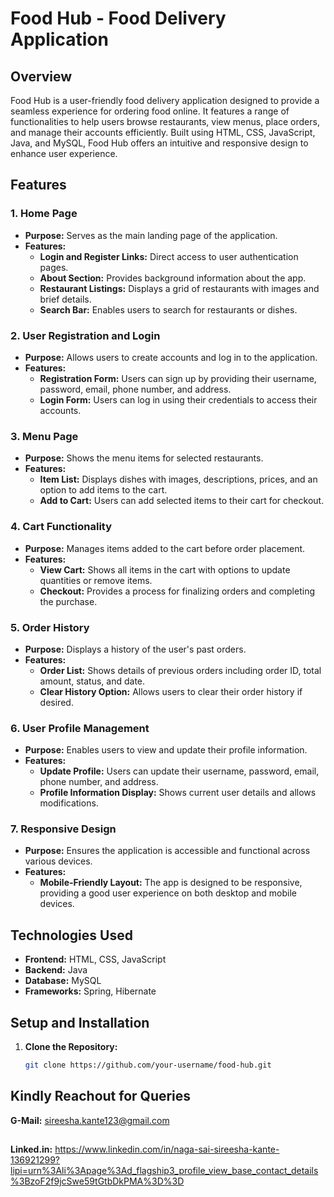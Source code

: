 # Food Hub - Food Delivery Application

## Overview

Food Hub is a user-friendly food delivery application designed to provide a seamless experience for ordering food online. It features a range of functionalities to help users browse restaurants, view menus, place orders, and manage their accounts efficiently. Built using HTML, CSS, JavaScript, Java, and MySQL, Food Hub offers an intuitive and responsive design to enhance user experience.

## Features

### 1. **Home Page**
- **Purpose:** Serves as the main landing page of the application.
- **Features:**
  - **Login and Register Links:** Direct access to user authentication pages.
  - **About Section:** Provides background information about the app.
  - **Restaurant Listings:** Displays a grid of restaurants with images and brief details.
  - **Search Bar:** Enables users to search for restaurants or dishes.

### 2. **User Registration and Login**
- **Purpose:** Allows users to create accounts and log in to the application.
- **Features:**
  - **Registration Form:** Users can sign up by providing their username, password, email, phone number, and address.
  - **Login Form:** Users can log in using their credentials to access their accounts.

### 3. **Menu Page**
- **Purpose:** Shows the menu items for selected restaurants.
- **Features:**
  - **Item List:** Displays dishes with images, descriptions, prices, and an option to add items to the cart.
  - **Add to Cart:** Users can add selected items to their cart for checkout.

### 4. **Cart Functionality**
- **Purpose:** Manages items added to the cart before order placement.
- **Features:**
  - **View Cart:** Shows all items in the cart with options to update quantities or remove items.
  - **Checkout:** Provides a process for finalizing orders and completing the purchase.

### 5. **Order History**
- **Purpose:** Displays a history of the user's past orders.
- **Features:**
  - **Order List:** Shows details of previous orders including order ID, total amount, status, and date.
  - **Clear History Option:** Allows users to clear their order history if desired.

### 6. **User Profile Management**
- **Purpose:** Enables users to view and update their profile information.
- **Features:**
  - **Update Profile:** Users can update their username, password, email, phone number, and address.
  - **Profile Information Display:** Shows current user details and allows modifications.

### 7. **Responsive Design**
- **Purpose:** Ensures the application is accessible and functional across various devices.
- **Features:**
  - **Mobile-Friendly Layout:** The app is designed to be responsive, providing a good user experience on both desktop and mobile devices.

## Technologies Used

- **Frontend:** HTML, CSS, JavaScript
- **Backend:** Java
- **Database:** MySQL
- **Frameworks:** Spring, Hibernate

## Setup and Installation

1. **Clone the Repository:**
   ```bash
   git clone https://github.com/your-username/food-hub.git
## Kindly Reachout for Queries 
**G-Mail:** sireesha.kante123@gmail.com
##
**Linked.in:** https://www.linkedin.com/in/naga-sai-sireesha-kante-136921299?lipi=urn%3Ali%3Apage%3Ad_flagship3_profile_view_base_contact_details%3BzoF2f9jcSwe59tGtbDkPMA%3D%3D

